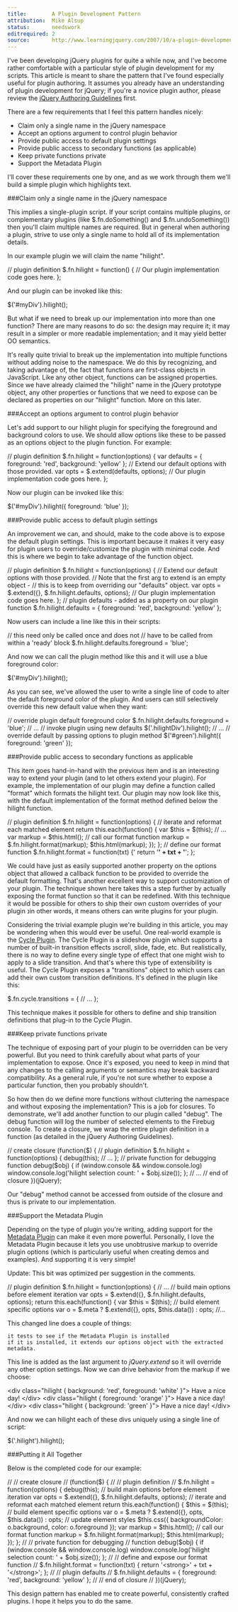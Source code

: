 ```yaml
---
title:        A Plugin Development Pattern
attribution:  Mike Alsup 
status:       needswork
editrequired: 2
source:       http://www.learningjquery.com/2007/10/a-plugin-development-pattern
---
```


I've been developing jQuery plugins for quite a while now, and I've become rather comfortable with a particular style of plugin development for my scripts. This article is meant to share the pattern that I've found especially useful for plugin authoring. It assumes you already have an understanding of plugin development for jQuery; if you're a novice plugin author, please review the [jQuery Authoring Guidelines](http://docs.jquery.com/Plugins/Authoring) first.

There are a few requirements that I feel this pattern handles nicely:

- Claim only a single name in the jQuery namespace
- Accept an options argument to control plugin behavior
- Provide public access to default plugin settings
- Provide public access to secondary functions (as applicable)
- Keep private functions private
- Support the Metadata Plugin

I'll cover these requirements one by one, and as we work through them we'll build a simple plugin which highlights text.

###Claim only a single name in the jQuery namespace

This implies a single-plugin script. If your script contains multiple plugins, or complementary plugins (like $.fn.doSomething() and $.fn.undoSomething()) then you'll claim multiple names are required. But in general when authoring a plugin, strive to use only a single name to hold all of its implementation details.

In our example plugin we will claim the name "hilight".

<div class="example" markdown="1">
    // plugin definition
    $.fn.hilight = function() {
      // Our plugin implementation code goes here.
    };
</div>

And our plugin can be invoked like this:

<div class="example" markdown="1">
    $('#myDiv').hilight();
</div>

But what if we need to break up our implementation into more than one function? There are many reasons to do so: the design may require it; it may result in a simpler or more readable implementation; and it may yield better OO semantics.

It's really quite trivial to break up the implementation into multiple functions without adding noise to the namespace. We do this by recognizing, and taking advantage of, the fact that functions are first-class objects in JavaScript. Like any other object, functions can be assigned properties. Since we have already claimed the "hilight" name in the jQuery prototype object, any other properties or functions that we need to expose can be declared as properties on our "hilight" function. More on this later.

###Accept an options argument to control plugin behavior

Let's add support to our hilight plugin for specifying the foreground and background colors to use. We should allow options like these to be passed as an options object to the plugin function. For example:

<div class="example" markdown="1">
    // plugin definition
    $.fn.hilight = function(options) {
      var defaults = {
        foreground: 'red',
        background: 'yellow'
      };
      // Extend our default options with those provided.
      var opts = $.extend(defaults, options);
      // Our plugin implementation code goes here.
    };
</div>

Now our plugin can be invoked like this:

<div class="example" markdown="1">
    $('#myDiv').hilight({
      foreground: 'blue'
    });
</div>

###Provide public access to default plugin settings

An improvement we can, and should, make to the code above is to expose the default plugin settings. This is important because it makes it very easy for plugin users to override/customize the plugin with minimal code. And this is where we begin to take advantage of the function object.

<div class="example" markdown="1">
    // plugin definition
    $.fn.hilight = function(options) {
      // Extend our default options with those provided.
      // Note that the first arg to extend is an empty object -
      // this is to keep from overriding our "defaults" object.
      var opts = $.extend({}, $.fn.hilight.defaults, options);
      // Our plugin implementation code goes here.
    };
    // plugin defaults - added as a property on our plugin function
    $.fn.hilight.defaults = {
      foreground: 'red',
      background: 'yellow'
    };
</div>

Now users can include a line like this in their scripts:

<div class="example" markdown="1">
    // this need only be called once and does not
    // have to be called from within a 'ready' block
    $.fn.hilight.defaults.foreground = 'blue';
</div>

And now we can call the plugin method like this and it will use a blue foreground color:

<div class="example" markdown="1">
    $('#myDiv').hilight();
</div>

As you can see, we've allowed the user to write a single line of code to alter the default foreground color of the plugin. And users can still selectively override this new default value when they want:

<div class="example" markdown="1">
    // override plugin default foreground color
    $.fn.hilight.defaults.foreground = 'blue';
    // ...
    // invoke plugin using new defaults
    $('.hilightDiv').hilight();
    // ...
    // override default by passing options to plugin method
    $('#green').hilight({
      foreground: 'green'
    });
</div>

###Provide public access to secondary functions as applicable

This item goes hand-in-hand with the previous item and is an interesting way to extend your plugin (and to let others extend your plugin). For example, the implementation of our plugin may define a function called "format" which formats the hilight text. Our plugin may now look like this, with the default implementation of the format method defined below the hilight function.

<div class="example" markdown="1">
    // plugin definition
    $.fn.hilight = function(options) {
      // iterate and reformat each matched element
      return this.each(function() {
        var $this = $(this);
        // ...
        var markup = $this.html();
        // call our format function
        markup = $.fn.hilight.format(markup);
        $this.html(markup);
      });
    };
    // define our format function
    $.fn.hilight.format = function(txt) {'
     return '<strong>' + txt + '</strong>';
    };
</div>

We could have just as easily supported another property on the options object that allowed a callback function to be provided to override the default formatting. That's another excellent way to support customization of your plugin. The technique shown here takes this a step further by actually exposing the format function so that it can be redefined. With this technique it would be possible for others to ship their own custom overrides of your plugin נin other words, it means others can write plugins for your plugin.

Considering the trivial example plugin we're building in this article, you may be wondering when this would ever be useful. One real-world example is the [Cycle Plugin](http://malsup.com/jquery/cycle/). The Cycle Plugin is a slideshow plugin which supports a number of built-in transition effects נscroll, slide, fade, etc. But realistically, there is no way to define every single type of effect that one might wish to apply to a slide transition. And that's where this type of extensibility is useful. The Cycle Plugin exposes a "transitions" object to which users can add their own custom transition definitions. It's defined in the plugin like this:

<div class="example" markdown="1">
    $.fn.cycle.transitions = {
     // ...
    };
</div>

This technique makes it possible for others to define and ship transition definitions that plug-in to the Cycle Plugin.

###Keep private functions private

The technique of exposing part of your plugin to be overridden can be very powerful. But you need to think carefully about what parts of your implementation to expose. Once it's exposed, you need to keep in mind that any changes to the calling arguments or semantics may break backward compatibility. As a general rule, if you're not sure whether to expose a particular function, then you probably shouldn't.

So how then do we define more functions without cluttering the namespace and without exposing the implementation? This is a job for closures. To demonstrate, we'll add another function to our plugin called "debug". The debug function will log the number of selected elements to the Firebug console. To create a closure, we wrap the entire plugin definition in a function (as detailed in the jQuery Authoring Guidelines).

<div class="example" markdown="1">
    // create closure
    (function($) {
      // plugin definition
      $.fn.hilight = function(options) {
        debug(this);
        // ...
      };
      // private function for debugging
      function debug($obj) {
        if (window.console && window.console.log)
          window.console.log('hilight selection count: ' + $obj.size());
      };
     //  ...
    // end of closure
    })(jQuery);
</div>

Our "debug" method cannot be accessed from outside of the closure and thus is private to our implementation.

###Support the Metadata Plugin

Depending on the type of plugin you're writing, adding support for the [Metadata Plugin](http://docs.jquery.com/Plugins/Metadata/metadata) can make it even more powerful. Personally, I love the Metadata Plugin because it lets you use unobtrusive markup to override plugin options (which is particularly useful when creating demos and examples). And supporting it is very simple!

Update: This bit was optimized per suggestion in the comments.

<div class="example" markdown="1">
    // plugin definition
    $.fn.hilight = function(options) {
      // ...
      // build main options before element iteration
      var opts = $.extend({}, $.fn.hilight.defaults, options);
      return this.each(function() {
        var $this = $(this);
        // build element specific options
        var o = $.meta ? $.extend({}, opts, $this.data()) : opts;
        //...
</div>

This changed line does a couple of things:

    it tests to see if the Metadata Plugin is installed
    if it is installed, it extends our options object with the extracted metadata.

This line is added as the last argument to *jQuery.extend* so it will override any other option settings. Now we can drive behavior from the markup if we choose:

<div class="example" markdown="1">
<!--  markup  -->
&lt;div class="hilight { background: 'red', foreground: 'white' }"&gt;
  Have a nice day!
&lt;/div&gt;
&lt;div class="hilight { foreground: 'orange' }"&gt;
  Have a nice day!
&lt;/div&gt;
&lt;div class="hilight { background: 'green' }"&gt;
  Have a nice day!
&lt;/div&gt;
</div>

And now we can hilight each of these divs uniquely using a single line of script:

<div class="example" markdown="1">
    $('.hilight').hilight();
</div>

###Putting it All Together

Below is the completed code for our example:

<div class="example" markdown="1">
    //
    // create closure
    //
    (function($) {
      //
      // plugin definition
      //
      $.fn.hilight = function(options) {
        debug(this);
        // build main options before element iteration
        var opts = $.extend({}, $.fn.hilight.defaults, options);
        // iterate and reformat each matched element
        return this.each(function() {
          $this = $(this);
          // build element specific options
          var o = $.meta ? $.extend({}, opts, $this.data()) : opts;
          // update element styles
          $this.css({
            backgroundColor: o.background,
            color: o.foreground
          });
          var markup = $this.html();
          // call our format function
          markup = $.fn.hilight.format(markup);
          $this.html(markup);
        });
      };
      //
      // private function for debugging
      //
      function debug($obj) {
        if (window.console && window.console.log)
          window.console.log('hilight selection count: ' + $obj.size());
      };
      //
      // define and expose our format function
      //
      $.fn.hilight.format = function(txt) {
        return '&lt;strong&gt;' + txt + '&lt;/strong&gt;';
      };
      //
      // plugin defaults
      //
      $.fn.hilight.defaults = {
        foreground: 'red',
        background: 'yellow'
      };
    //
    // end of closure
    //
    })(jQuery);
</div>

This design pattern has enabled me to create powerful, consistently crafted plugins. I hope it helps you to do the same.